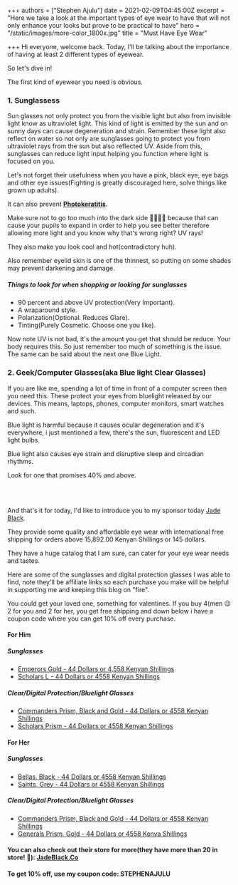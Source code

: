 +++
authors = ["Stephen Ajulu"]
date = 2021-02-09T04:45:00Z
excerpt = "Here we take a look at the important types of eye wear to have that will not only enhance your looks but prove to be practical to have"
hero = "/static/images/more-color_1800x.jpg"
title = "Must Have Eye Wear"

+++
Hi everyone, welcome back. Today, I'll be talking about the importance of having at least 2 different types of eyewear.

So let's dive in!

The first kind of eyewear you need is obvious.

### 1. Sunglassess

Sun glasses not only protect you from the visible light but also from invisible light know as ultraviolet light. This kind of light is emitted by the sun and on sunny days can cause degeneration and strain. Remember these light also reflect on water so not only are sunglasses going to protect you from ultraviolet rays from the sun but also reflected UV. Aside from this, sunglasses can reduce light input helping you function where light is focused on you.

Let's not forget their usefulness when you have a pink, black eye, eye bags and other eye issues(Fighting is greatly discouraged here, solve things like grown up adults).

It can also prevent [**Photokeratitis**](https://en.wikipedia.org/wiki/Photokeratitis)**.**

Make sure not to go too much into the dark side 🧛‍♀️🧛‍♂️ because that can cause your pupils to expand in order to help you see better therefore allowing more light and you know why that's wrong right? UV rays!

They also make you look cool and hot(contradictory huh).

Also remember eyelid skin is one of the thinnest, so putting on some shades may prevent darkening and damage.

##### Things to look for when shopping or looking for sunglasses

* 90 percent and above UV protection(Very Important).
* A wraparound style.
* Polarization(Optional. Reduces Glare).
* Tinting(Purely Cosmetic. Choose one you like).

Now note UV is not bad, it's the amount you get that should be reduce. Your body requires this. So just remember too much of something is the issue. The same can be said about the next one Blue Light.

### 2. Geek/Computer Glasses(aka Blue light Clear Glasses)

If you are like me, spending a lot of time in front of a computer screen then you need this. These protect your eyes from bluelight released by our devices. This means, laptops, phones, computer monitors, smart watches and such.

Blue light is harmful because it causes ocular degeneration and it's everywhere, i just mentioned a few, there's the sun, fluorescent and LED light bulbs.

Blue light also causes eye strain and disruptive sleep and circadian rhythms.

Look for one that promises 40% and above.

<br>

<br>

And that's it for today, I'd like to introduce you to my sponsor today [Jade Black]().

They provide some quality and affordable eye wear with international free shipping for orders above 15,892.00 Kenyan Shillings or 145 dollars.

They have a huge catalog that I am sure, can cater for your eye wear needs and tastes.

Here are some of the sunglasses and digital protection glasses I was able to find, note they'll be affiliate links so each purchase you make will be helpful in supporting me and keeping this blog on "fire".

You could get your loved one, something for valentines. If you buy 4(men 😉 2 for you and 2 for her, you get free shipping and down below i have a coupon code where you can get 10% off every purchase.

#### For Him

##### Sunglasses

* [Emperors Gold - 44 Dollars or 4,558 Kenyan Shillings](https://www.jadeblack.co/collections/mens/products/emperors-gold?ref=kuzqn53jomp-)
* [Scholars L - 44 Dollars or 4558 Kenyan Shillings](https://www.jadeblack.co/collections/mens/products/the-scholars-1?ref=kuzqn53jomp-)

##### Clear/Digital Protection/Bluelight Glasses

* [Commanders Prism, Black and Gold - 44 Dollars or 4558 Kenyan Shillings](https://www.jadeblack.co/collections/mens/products/commanders-prism-1?ref=kuzqn53jomp-)
* [Scholars Prism - 44 Dollars or 4558 Kenyan Shillings](https://www.jadeblack.co/collections/mens/products/scholars-prism-gold?ref=kuzqn53jomp-&s=recomatic)

#### For Her

##### Sunglasses

* [Bellas, Black - 44 Dollars or 4558 Kenyan Shillings](https://www.jadeblack.co/collections/womens-sunglasses/products/bellas?ref=kuzqn53jomp-)
* [Saints, Grey - 44 Dollars or 4558 Kenyan Shillings](https://www.jadeblack.co/collections/womens-sunglasses/products/the-saints?ref=kuzqn53jomp-)

##### Clear/Digital Protection/Bluelight Glasses

* [Commanders Prism, Black and Gold - 44 Dollars or 4558 Kenyan Shillings]()
* [Generals Prism, Gold - 44 Dollars or 4558 Kenya Shillings](https://www.jadeblack.co/collections/womens-prism/products/copy-of-generals-prism-gold?ref=kuzqn53jomp-)

#### You can also check out their store for more(they have more than 20 in store! 🤩): [JadeBlack.Co](https://www.jadeblack.co/?ref=kuzqn53jomp-)

#### To get 10% off, use my coupon code: STEPHENAJULU